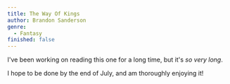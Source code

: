 ```yaml
---
title: The Way Of Kings
author: Brandon Sanderson
genre:
  - Fantasy
finished: false
---
```

I've been working on reading this one for a long time, but it's <i>so very long</i>. 

I hope to be done by the end of July, and am thoroughly enjoying it!